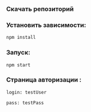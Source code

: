 ### Скачать репозиторий

### Установить зависимости:
```
npm install
```
### Запуск:
```
npm start
```

### Страница авторизации : 
```
login: testUser
```
```
pass: testPass
```

